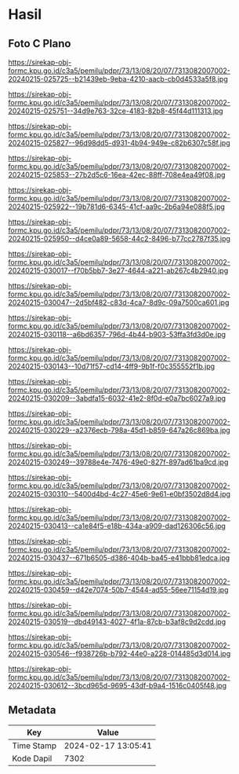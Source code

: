 # Hasil

## Foto C Plano

https://sirekap-obj-formc.kpu.go.id/c3a5/pemilu/pdpr/73/13/08/20/07/7313082007002-20240215-025725--b21439eb-9eba-4210-aacb-cb0d4533a5f8.jpg

https://sirekap-obj-formc.kpu.go.id/c3a5/pemilu/pdpr/73/13/08/20/07/7313082007002-20240215-025751--34d9e763-32ce-4183-82b8-45f44d111313.jpg

https://sirekap-obj-formc.kpu.go.id/c3a5/pemilu/pdpr/73/13/08/20/07/7313082007002-20240215-025827--96d98dd5-d931-4b94-949e-c82b6307c58f.jpg

https://sirekap-obj-formc.kpu.go.id/c3a5/pemilu/pdpr/73/13/08/20/07/7313082007002-20240215-025853--27b2d5c6-16ea-42ec-88ff-708e4ea49f08.jpg

https://sirekap-obj-formc.kpu.go.id/c3a5/pemilu/pdpr/73/13/08/20/07/7313082007002-20240215-025922--19b781d6-6345-41cf-aa9c-2b6a94e088f5.jpg

https://sirekap-obj-formc.kpu.go.id/c3a5/pemilu/pdpr/73/13/08/20/07/7313082007002-20240215-025950--d4ce0a89-5658-44c2-8496-b77cc2787f35.jpg

https://sirekap-obj-formc.kpu.go.id/c3a5/pemilu/pdpr/73/13/08/20/07/7313082007002-20240215-030017--f70b5bb7-3e27-4644-a221-ab267c4b2940.jpg

https://sirekap-obj-formc.kpu.go.id/c3a5/pemilu/pdpr/73/13/08/20/07/7313082007002-20240215-030047--2d5bf482-c83d-4ca7-8d9c-09a7500ca601.jpg

https://sirekap-obj-formc.kpu.go.id/c3a5/pemilu/pdpr/73/13/08/20/07/7313082007002-20240215-030118--a6bd6357-796d-4b44-b903-53ffa3fd3d0e.jpg

https://sirekap-obj-formc.kpu.go.id/c3a5/pemilu/pdpr/73/13/08/20/07/7313082007002-20240215-030143--10d71f57-cd14-4ff9-9b1f-f0c355552f1b.jpg

https://sirekap-obj-formc.kpu.go.id/c3a5/pemilu/pdpr/73/13/08/20/07/7313082007002-20240215-030209--3abdfa15-6032-41e2-8f0d-e0a7bc6027a9.jpg

https://sirekap-obj-formc.kpu.go.id/c3a5/pemilu/pdpr/73/13/08/20/07/7313082007002-20240215-030229--a2376ecb-798a-45d1-b859-647a26c869ba.jpg

https://sirekap-obj-formc.kpu.go.id/c3a5/pemilu/pdpr/73/13/08/20/07/7313082007002-20240215-030249--39788e4e-7476-49e0-827f-897ad61ba9cd.jpg

https://sirekap-obj-formc.kpu.go.id/c3a5/pemilu/pdpr/73/13/08/20/07/7313082007002-20240215-030310--5400d4bd-4c27-45e6-9e61-e0bf3502d8d4.jpg

https://sirekap-obj-formc.kpu.go.id/c3a5/pemilu/pdpr/73/13/08/20/07/7313082007002-20240215-030413--ca1e84f5-e18b-434a-a909-dad126306c56.jpg

https://sirekap-obj-formc.kpu.go.id/c3a5/pemilu/pdpr/73/13/08/20/07/7313082007002-20240215-030437--671b6505-d386-404b-ba45-e41bbb81edca.jpg

https://sirekap-obj-formc.kpu.go.id/c3a5/pemilu/pdpr/73/13/08/20/07/7313082007002-20240215-030459--d42e7074-50b7-4544-ad55-56ee71154d19.jpg

https://sirekap-obj-formc.kpu.go.id/c3a5/pemilu/pdpr/73/13/08/20/07/7313082007002-20240215-030519--dbd49143-4027-4f1a-87cb-b3af8c9d2cdd.jpg

https://sirekap-obj-formc.kpu.go.id/c3a5/pemilu/pdpr/73/13/08/20/07/7313082007002-20240215-030546--f938726b-b792-44e0-a228-014485d3d014.jpg

https://sirekap-obj-formc.kpu.go.id/c3a5/pemilu/pdpr/73/13/08/20/07/7313082007002-20240215-030612--3bcd965d-9695-43df-b9a4-1516c0405f48.jpg


## Metadata

| Key        | Value               |
| ---------- | ------------------- |
| Time Stamp | 2024-02-17 13:05:41 |
| Kode Dapil | 7302                |



